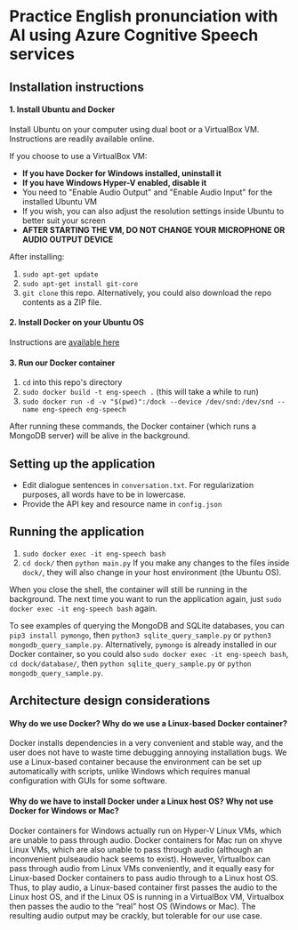 # Practice English pronunciation with AI using Azure Cognitive Speech services

## Installation instructions

#### 1. Install Ubuntu and Docker
Install Ubuntu on your computer using dual boot or a VirtualBox VM. Instructions are readily available online.

If you choose to use a VirtualBox VM:
* **If you have Docker for Windows installed, uninstall it**
* **If you have Windows Hyper-V enabled, disable it**
* You need to "Enable Audio Output" and "Enable Audio Input" for the installed Ubuntu VM
* If you wish, you can also adjust the resolution settings inside Ubuntu to better suit your screen
* **AFTER STARTING THE VM, DO NOT CHANGE YOUR MICROPHONE OR AUDIO OUTPUT DEVICE**

After installing:
1. `sudo apt-get update`
2. `sudo apt-get install git-core`
3. `git clone` this repo. Alternatively, you could also download the repo contents as a ZIP file.

#### 2. Install Docker on your Ubuntu OS
Instructions are [available here](https://docs.docker.com/install/linux/docker-ce/ubuntu/)

#### 3. Run our Docker container
1. `cd` into this repo's directory
2. `sudo docker build -t eng-speech .` (this will take a while to run)
3. `sudo docker run -d -v "$(pwd)":/dock --device /dev/snd:/dev/snd --name eng-speech eng-speech`

After running these commands, the Docker container (which runs a MongoDB server) will be alive in the background.

## Setting up the application
* Edit dialogue sentences in `conversation.txt`. For regularization purposes, all words have to be in lowercase.
* Provide the API key and resource name in `config.json`

## Running the application
1. `sudo docker exec -it eng-speech bash`
2. `cd dock/` then `python main.py`
If you make any changes to the files inside `dock/`, they will also change in your host environment (the Ubuntu OS).

When you close the shell, the container will still be running in the background. The next time you want to run the application again, just `sudo docker exec -it eng-speech bash` again.

To see examples of querying the MongoDB and SQLite databases, you can `pip3 install pymongo`, then `python3 sqlite_query_sample.py` or `python3 mongodb_query_sample.py`.
Alternatively, `pymongo` is already installed in our Docker container, so you could also `sudo docker exec -it eng-speech bash`, `cd dock/database/`, then `python sqlite_query_sample.py` or `python mongodb_query_sample.py`.

## Architecture design considerations

#### Why do we use Docker? Why do we use a Linux-based Docker container?
Docker installs dependencies in a very convenient and stable way, and the user does not have to waste time debugging annoying installation bugs. We use a Linux-based container because the environment can be set up automatically with scripts, unlike Windows which requires manual configuration with GUIs for some software.

#### Why do we have to install Docker under a Linux host OS? Why not use Docker for Windows or Mac?
Docker containers for Windows actually run on Hyper-V Linux VMs, which are unable to pass through audio. Docker containers for Mac run on xhyve Linux VMs, which are also unable to pass through audio (although an inconvenient pulseaudio hack seems to exist). However, Virtualbox can pass through audio from Linux VMs conveniently, and it equally easy for Linux-based Docker containers to pass audio through to a Linux host OS. Thus, to play audio, a Linux-based container first passes the audio to the Linux host OS, and if the Linux OS is running in a VirtualBox VM, Virtualbox then passes the audio to the “real” host OS (Windows or Mac). The resulting audio output may be crackly, but tolerable for our use case.
